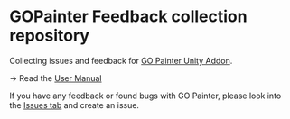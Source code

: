 # GOPainter Feedback collection repository
Collecting issues and feedback for [GO Painter Unity Addon](https://assetstore.unity.com/packages/slug/175756).

-> Read the [User Manual](https://github.com/krearthur/gopainter-feedback/blob/master/User%20Manual.pdf)

If you have any feedback or found bugs with GO Painter, please look into the [Issues tab](https://github.com/krearthur/gopainter-feedback/issues) and create an issue.
